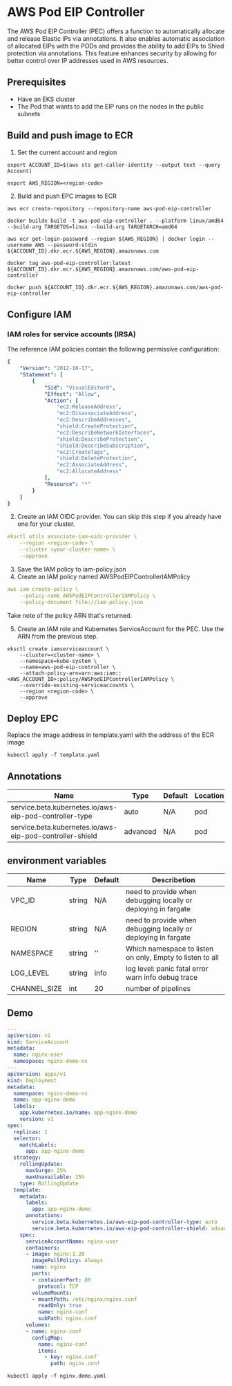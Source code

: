 # AWS Pod EIP Controller

The AWS Pod EIP Controller (PEC) offers a function to automatically allocate and release Elastic IPs via annotations. It also enables automatic association of allocated EIPs with the PODs and provides the ability to add EIPs to Shied protection via annotations. This feature enhances security by allowing for better control over IP addresses used in AWS resources.

## Prerequisites

* Have an EKS cluster
* The Pod that wants to add the EIP runs on the nodes in the public subnets

## Build and push image to ECR

1. Set the current account and region

```shell
export ACCOUNT_ID=$(aws sts get-caller-identity --output text --query Account)

export AWS_REGION=<region-code>
```

2. Build and push EPC images to ECR

```shell
aws ecr create-repository --repository-name aws-pod-eip-controller

docker buildx build -t aws-pod-eip-controller . --platform linux/amd64 --build-arg TARGETOS=linux --build-arg TARGETARCH=amd64

aws ecr get-login-password --region ${AWS_REGION} | docker login --username AWS --password-stdin ${ACCOUNT_ID}.dkr.ecr.${AWS_REGION}.amazonaws.com

docker tag aws-pod-eip-controller:latest ${ACCOUNT_ID}.dkr.ecr.${AWS_REGION}.amazonaws.com/aws-pod-eip-controller

docker push ${ACCOUNT_ID}.dkr.ecr.${AWS_REGION}.amazonaws.com/aws-pod-eip-controller
```

## Configure IAM

### IAM roles for service accounts (IRSA)

The reference IAM policies contain the following permissive configuration:

```yaml
{
    "Version": "2012-10-17",
    "Statement": [
        {
            "Sid": "VisualEditor0",
            "Effect": "Allow",
            "Action": [
                "ec2:ReleaseAddress",
                "ec2:DisassociateAddress",
                "ec2:DescribeAddresses",
                "shield:CreateProtection",
                "ec2:DescribeNetworkInterfaces",
                "shield:DescribeProtection",
                "shield:DescribeSubscription",
                "ec2:CreateTags",
                "shield:DeleteProtection",
                "ec2:AssociateAddress",
                "ec2:AllocateAddress"
            ],
            "Resource": "*"
        }
    ]
}
```

2. Create an IAM OIDC provider. You can skip this step if you already have one for your cluster.

```yaml
eksctl utils associate-iam-oidc-provider \
    --region <region-code> \
    --cluster <your-cluster-name> \
    --approve
```

3. Save the IAM policy to iam-policy.json
4. Create an IAM policy named AWSPodEIPControllerIAMPolicy

```yaml
aws iam create-policy \
    --policy-name AWSPodEIPControllerIAMPolicy \
    --policy-document file://iam-policy.json
```

Take note of the policy ARN that's returned.

5. Create an IAM role and Kubernetes ServiceAccount for the PEC. Use the ARN from the previous step.

```shell
eksctl create iamserviceaccount \
    --cluster=<cluster-name> \
    --namespace=kube-system \
    --name=aws-pod-eip-controller \
    --attach-policy-arn=arn:aws:iam::<AWS_ACCOUNT_ID>:policy/AWSPodEIPControllerIAMPolicy \
    --override-existing-serviceaccounts \
    --region <region-code> \
    --approve
```

## Deploy EPC

Replace the image address in template.yaml with the address of the ECR image

```shell
kubectl apply -f template.yaml
```

## Annotations

Name|Type|Default|Location
-|-|-|-
service.beta.kubernetes.io/aws-eip-pod-controller-type|auto|N/A|pod
service.beta.kubernetes.io/aws-eip-pod-controller-shield|advanced|N/A|pod

## environment variables

Name|Type|Default|Describetion
-|-|-|-
VPC_ID|string|N/A|need to provide when debugging locally or deploying in fargate
REGION|string|N/A|need to provide when debugging locally or deploying in fargate
NAMESPACE|string|''|Which namespace to listen on only, Empty to listen to all
LOG_LEVEL|string|info|log level: panic fatal error warn info debug trace
CHANNEL_SIZE|int|20|number of pipelines

## Demo

```yaml
---
apiVersion: v1
kind: ServiceAccount
metadata:
  name: nginx-user
  namespace: nginx-demo-ns
---
apiVersion: apps/v1
kind: Deployment
metadata:
  namespace: nginx-demo-ns
  name: app-nginx-demo
  labels:
    app.kubernetes.io/name: app-nginx-demo
    version: v1
spec:
  replicas: 1
  selector:
    matchLabels:
      app: app-nginx-demo
  strategy:
    rollingUpdate:
      maxSurge: 25%
      maxUnavailable: 25%
    type: RollingUpdate
  template:
    metadata:
      labels:
        app: app-nginx-demo
      annotations:
        service.beta.kubernetes.io/aws-eip-pod-controller-type: auto
        service.beta.kubernetes.io/aws-eip-pod-controller-shield: advanced
    spec:
      serviceAccountName: nginx-user
      containers:
      - image: nginx:1.20
        imagePullPolicy: Always
        name: nginx
        ports:
        - containerPort: 80
          protocol: TCP
        volumeMounts:
        - mountPath: /etc/nginx/nginx.conf
          readOnly: true
          name: nginx-conf
          subPath: nginx.conf
      volumes:
      - name: nginx-conf
        configMap:
          name: nginx-conf
          items:
            - key: nginx.conf
              path: nginx.conf
```

```shell
kubectl apply -f nginx.demo.yaml
```
